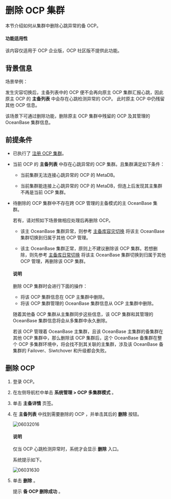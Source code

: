 删除 OCP 集群
==============================

本节介绍如何从集群中删除心跳异常的备 OCP。

<main id="notice" type='notice'>
<h4>功能适用性</h4>
<p>该内容仅适用于 OCP 企业版，OCP 社区版不提供此功能。</p>

背景信息
-------------------------

场景举例：

发生灾容切换后，主备列表中的 OCP 便不会再向原主 OCP 集群汇报心跳，因此原主 OCP 的 **主备列表** 中会存在心跳检测异常的 OCP。 此时原主 OCP 中仍残留其他 OCP 信息。

该场景下可通过删除功能，删除原主 OCP 集群中残留的 OCP 及其管理的 OceanBase 集群信息。

前提条件
-------------------------

* 已执行了 [注册 OCP 集群](../300.ocp-multi-cluster-mode/200.register-an-ocp-cluster.md)。

* 当前 OCP 的 **主备列表** 中存在心跳异常的 OCP 集群。且集群满足如下条件：

  * 当前集群无法连接心跳异常的 OCP 的 MetaDB。

  * 当前集群能连接上心跳异常的 OCP 的 MetaDB，但连上后发现其主集群不再是当前 OCP 集群。

* 待删除的 OCP 集群中不存在跨 OCP 管理的主备模式的主 OceanBase 集群。

  若有，请对照如下场景做相应处理后再删除 OCP。
  * 该主 OceanBase 集群异常，则参考 [主备库容灾切换](../300.ocp-multi-cluster-mode/600.switch-an-ocp-cluster-in-a-failover.md) 将该主 OceanBase 集群切换到归属于其他 OCP 管理。

  * 该主 OceanBase 集群正常，原则上不建议删除该 OCP 集群。若想删除，则先参考 [主备库日常切换](../300.ocp-multi-cluster-mode/500.switch-an-ocp-cluster-in-daily-maintenance.md) 将该主 OceanBase 集群切换到归属于其他 OCP 管理，再删除该 OCP 集群。

   <main id="notice" type='explain'>
    <h4>说明</h4>
    <p>删除 OCP 集群时会进行下面的操作：</p>
    <ul>
    <li>将该 OCP 集群信息在 OCP 主集群中删除。</li>
    <li>将该 OCP 集群管理的 OceanBase 集群信息从 OCP 主集群中删除。</li>
    </ul>
   </main>

  随着其他备 OCP 集群从主集群同步这些信息，该 OCP 集群和其管理的 OceanBase 集群信息将会从多集群中永久删除。

  若该 OCP 管理着 OceanBase 主集群，且该 OceanBase 主集群的备集群在其他 OCP 集群中，那么删除该 OCP 集群后，这个 OceanBase 备集群在整个 OCP 多集群环境中，将会找不到其关联的主集群，涉及该 OceanBase 备集群的 Failover、Siwtchover 和升级都会失败。
  
删除 OCP
---------------------------

1. 登录 OCP。

2. 在左侧导航栏中单击 **系统管理 \> OCP 多集群模式** 。

3. 单击 **主备详情** 页签。

4. 在 **主备列表** 中找到需要删除的 OCP ，并单击其后的 **删除** 按钮。

   ![06032016](https://help-static-aliyun-doc.aliyuncs.com/assets/img/zh-CN/0406772261/p280384.png)

   <main id="notice" type='explain'>
    <h4>说明</h4>
    <p>仅当 OCP 心跳检测异常时，系统才会显示 <strong>删除</strong> 入口。</p>
   </main>

   系统提示如下。

   ![06031630](https://help-static-aliyun-doc.aliyuncs.com/assets/img/zh-CN/0406772261/p280286.png)

5. 单击 **删除** 。

   提示 **备 OCP 删除成功** 。
